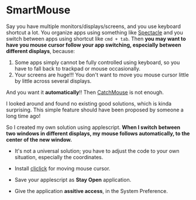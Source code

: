 # SmartMouse

Say you have multiple monitors/displays/screens, and you use keyboard shortcut a lot. You organize apps using something like [Spectacle](https://github.com/eczarny/spectacle) and you switch between apps using shortcut like `cmd + tab`. Then **you may want to have you mouse cursor follow your app switching, especially between different displays**, because:

1. Some apps simply cannot be fully controlled using keyboard, so you have to fall back to trackpad or mouse occasionally.
2. Your screens are huge!!! You don't want to move you mouse cursor little by little across several displays.

And you want it **automatically**!! Then [CatchMouse](https://github.com/round/CatchMouse) is not enough.

I looked around and found no existing good solutions, which is kinda surprising. This simple feature should have been proposed by someone a long time ago!


So I created my own solution using applescript. **When I switch between two windows in different displays, my mouse follows automatically, to the center of the new window.**

* It's not a universal solution; you have to adjust the code to your own situation, especially the coordinates.

* Install [cliclick](https://github.com/BlueM/cliclick) for moving mouse cursor.

* Save your applescript as **Stay Open** application.

* Give the application **assitive access**, in the System Preference.



